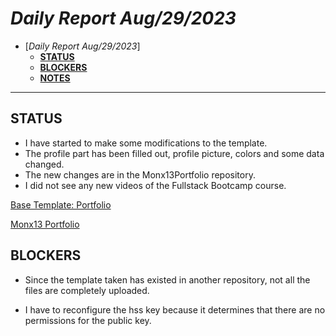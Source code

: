 # *Daily Report Aug/29/2023*
 
- [*Daily Report Aug/29/2023*]
  - [**STATUS**](#status)
  - [**BLOCKERS**](#blockers)
  - [**NOTES**](#notes)
---

## **STATUS**
- I have started to make some modifications to the template.
- The profile part has been filled out, profile picture, colors and some data changed.
- The new changes are in the Monx13Portfolio repository.
- I did not see any new videos of the Fullstack Bootcamp course.

[Base Template: Portfolio](https://github.com/Monx13/Portfolio)

[Monx13 Portfolio](https://github.com/Monx13/MonxPortafolio)

## **BLOCKERS**
- Since the template taken has existed in another repository, not all the files are completely uploaded.

- I have to reconfigure the hss key because it determines that there are no permissions for the public key.